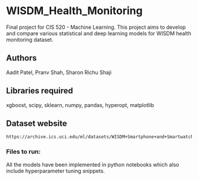 # WISDM_Health_Monitoring
Final project for CIS 520 - Machine Learning. This project aims to develop and compare various statistical and deep learning models for WISDM health monitoring dataset.

## Authors
Aadit Patel, Pranv Shah, Sharon Richu Shaji

## Libraries required
xgboost, scipy, sklearn, numpy, pandas, hyperopt, matplotlib

## Dataset website
```
https://archive.ics.uci.edu/ml/datasets/WISDM+Smartphone+and+Smartwatch+Activity+and+Biometrics+Dataset+
```

### Files to run:
All the models have been implemented in python notebooks which also include hyperparameter tuning snippets. 